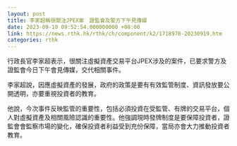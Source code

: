 ```yaml
---
layout: post
title: 李家超稱很關注JPEX案　證監會及警方下午見傳媒
date: 2023-09-19 09:52:54.000000000 +08:00
link: https://news.rthk.hk/rthk/ch/component/k2/1718970-20230919.htm
categories: rthk
---
```


行政長官李家超表示，很關注虛擬資產交易平台JPEX涉及的案件，已要求警方及證監會今日下午會見傳媒，交代相關事件。

李家超說，因應虛擬資產的發展，政府的政策是要有有效監管制度、資訊發放要公開透明，亦要重視投資者的教育。

他說，今次事件反映監管的重要性，包括必須投資在受監管、有牌的交易平台，個人對虛擬資產及相關風險認識的重要性。他強調現時發牌制度是要保障投資者，證監會會監察市場的變化，確保投資者利益受到充份保障，當局亦會大力推動投資者教育。
